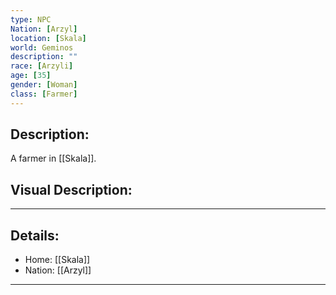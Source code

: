 ```yaml
---
type: NPC
Nation: [Arzyl]
location: [Skala]
world: Geminos
description: ""
race: [Arzyli]
age: [35]
gender: [Woman]
class: [Farmer]
---
```


## Description:

A farmer in [[Skala]].

## Visual Description:

---
## Details:
- Home: [[Skala]]
- Nation: [[Arzyl]]

---


